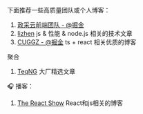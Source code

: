 下面推荐一些高质量团队或个人博客：

1. [政采云前端团队 - @掘金](https://juejin.cn/user/3456520257288974)
2. [lizhen](https://lz5z.com/) js & 性能 & node.js 相关的技术文章
2. [CUGGZ - @掘金](https://juejin.cn/user/3544481220801815) ts + react 相关优质的博客






聚合
1. [TeqNG](https://www.teqng.com/) 大厂精选文章






🎧 播客：
1. [The React Show](https://www.buzzsprout.com/1764837) React和js相关的博客